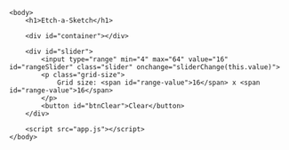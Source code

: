 <!DOCTYPE html>
<html>
    <head>
        <title>Etch-a-Sketch</title>
        <link rel="stylesheet" href="style.css">
    </head>
    
    <body>
        <h1>Etch-a-Sketch</h1>

        <div id="container"></div>

        <div id="slider">
            <input type="range" min="4" max="64" value="16" id="rangeSlider" class="slider" onchange="sliderChange(this.value)">
            <p class="grid-size">
                Grid size: <span id="range-value">16</span> x <span id="range-value">16</span>
            </p>
            <button id="btnClear">Clear</button>
        </div>

        <script src="app.js"></script>
    </body>
</html>
